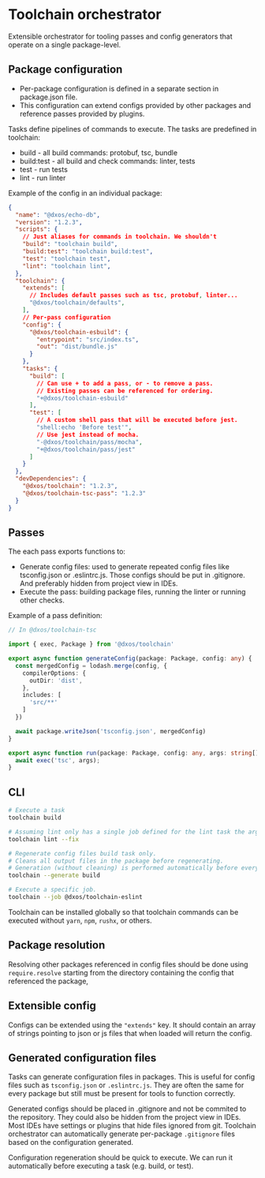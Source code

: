 # Toolchain orchestrator

Extensible orchestrator for tooling passes and config generators that operate on a single package-level.

## Package configuration

- Per-package configuration is defined in a separate section in package.json file.
- This configuration can extend configs provided by other packages and reference passes provided by plugins.

Tasks define pipelines of commands to execute. The tasks are predefined in toolchain:

- build - all build commands: protobuf, tsc, bundle
- build:test - all build and check commands: linter, tests
- test - run tests
- lint - run linter

Example of the config in an individual package:

```json
{
  "name": "@dxos/echo-db",
  "version": "1.2.3",
  "scripts": {
    // Just aliases for commands in toolchain. We shouldn't 
    "build": "toolchain build",
    "build:test": "toolchain build:test",
    "test": "toolchain test",
    "lint": "toolchain lint",
  },
  "toolchain": {
    "extends": [
      // Includes default passes such as tsc, protobuf, linter...
      "@dxos/toolchain/defaults", 
    ],
    // Per-pass configuration
    "config": {
      "@dxos/toolchain-esbuild": {
        "entrypoint": "src/index.ts",
        "out": "dist/bundle.js"
      }
    },
    "tasks": {
      "build": [
        // Can use + to add a pass, or - to remove a pass.
        // Existing passes can be referenced for ordering.
        "+@dxos/toolchain-esbuild"
      ],
      "test": [
        // A custom shell pass that will be executed before jest.
        "shell:echo 'Before test'",
        // Use jest instead of mocha.
        "-@dxos/toolchain/pass/mocha",
        "+@dxos/toolchain/pass/jest"
      ]
    }
  },
  "devDependencies": {
    "@dxos/toolchain": "1.2.3",
    "@dxos/toolchain-tsc-pass": "1.2.3"
  }
}
```

## Passes

The each pass exports functions to:

- Generate config files: used to generate repeated config files like tsconfig.json or .eslintrc.js.
Those configs should be put in .gitignore. And preferably hidden from project view in IDEs.
- Execute the pass: building package files, running the linter or running other checks.


Example of a pass definition:

```typescript
// In @dxos/toolchain-tsc

import { exec, Package } from '@dxos/toolchain'

export async function generateConfig(package: Package, config: any) {
  const mergedConfig = lodash.merge(config, {
    compilerOptions: {
      outDir: 'dist',
    },
    includes: [
      'src/**'
    ]
  })

  await package.writeJson('tsconfig.json', mergedConfig)
}

export async function run(package: Package, config: any, args: string[]) {
  await exec('tsc', args);
}
```

## CLI

```bash
# Execute a task
toolchain build

# Assuming lint only has a single job defined for the lint task the arguments will be passed as is.
toolchain lint --fix

# Regenerate config files build task only.
# Cleans all output files in the package before regenerating.
# Generation (without cleaning) is performed automatically before every task is executed.
toolchain --generate build

# Execute a specific job.
toolchain --job @dxos/toolchain-eslint
```

Toolchain can be installed globally so that toolchain commands can be executed without `yarn`, `npm`, `rushx`, or others.

## Package resolution

Resolving other packages referenced in config files should be done using `require.resolve` starting from the directory containing the config that referenced the package,

## Extensible config

Configs can be extended using the `"extends"` key.
It should contain an array of strings pointing to json or js files that when loaded will return the config.

## Generated configuration files

Tasks can generate configuration files in packages.
This is useful for config files such as `tsconfig.json` or `.eslintrc.js`.
They are often the same for every package but still must be present for tools to function correctly.

Generated configs should be placed in .gitignore and not be commited to the repository.
They could also be hidden from the project view in IDEs. Most IDEs have settings or plugins that hide files ignored from git.
Toolchain orchestrator can automatically generate per-package `.gitignore` files based on the configuration generated.

Configuration regeneration should be quick to execute.
We can run it automatically before executing a task (e.g. build, or test).
